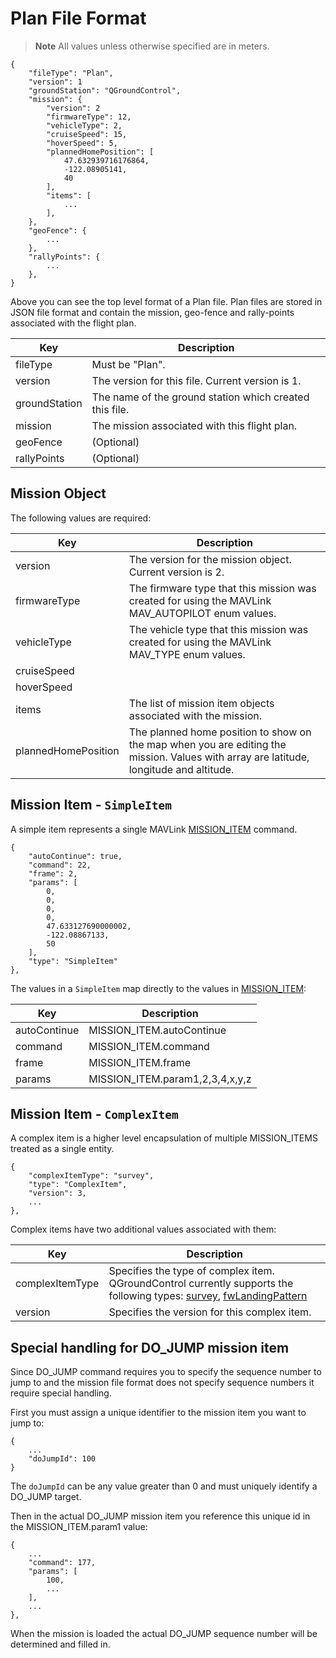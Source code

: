 # Plan File Format
> **Note** All values unless otherwise specified are in meters.

```
{
    "fileType": "Plan",
    "version": 1
    "groundStation": "QGroundControl",
    "mission": {
        "version": 2
        "firmwareType": 12,
        "vehicleType": 2,
        "cruiseSpeed": 15,
        "hoverSpeed": 5,
        "plannedHomePosition": [
            47.632939716176864,
            -122.08905141,
            40
        ],
        "items": [
     	    ...
        ],
    },
    "geoFence": {
        ...
    },
    "rallyPoints": {
        ...
    },
}
```

Above you can see the top level format of a Plan file. Plan files are stored in JSON file format and contain the mission, geo-fence and rally-points associated with the flight plan.

Key | Description
----|------------
fileType | Must be "Plan".
version | The version for this file. Current version is 1.
groundStation | The name of the ground station which created this file.
mission | The mission associated with this flight plan.
geoFence | (Optional)
rallyPoints | (Optional)

## Mission Object

The following values are required:

Key | Description
----|------------
version | The version for the mission object. Current version is 2.
firmwareType | The firmware type that this mission was created for using the MAVLink MAV_AUTOPILOT enum values. 
vehicleType | The vehicle type that this mission was created for using the MAVLink MAV_TYPE enum values.
cruiseSpeed | 
hoverSpeed | 
items | The list of mission item objects associated with the mission.
plannedHomePosition | The planned home position to show on the map when you are editing the mission. Values with array are latitude, longitude and altitude.

## Mission Item - `SimpleItem`
A simple item represents a single MAVLink [MISSION_ITEM](http://mavlink.org/messages/common#MISSION_ITEM) command.

```
{
    "autoContinue": true,
    "command": 22,
    "frame": 2,
    "params": [
        0,
        0,
        0,
        0,
        47.633127690000002,
        -122.08867133,
        50
    ],
    "type": "SimpleItem"
},
```

The values in a `SimpleItem` map directly to the values in [MISSION_ITEM](http://mavlink.org/messages/common#MISSION_ITEM):

Key | Description
----|------------
autoContinue | MISSION_ITEM.autoContinue
command | MISSION_ITEM.command
frame | MISSION_ITEM.frame
params | MISSION_ITEM.param1,2,3,4,x,y,z

## Mission Item - ```ComplexItem```
A complex item is a higher level encapsulation of multiple MISSION_ITEMS treated as a single entity.

```
{
    "complexItemType": "survey",
    "type": "ComplexItem",
    "version": 3,
    ...
},
```
Complex items have two additional values associated with them:

Key | Description
----|------------
complexItemType | Specifies the type of complex item. QGroundControl currently supports the following types: [survey](../file_formats/survey.md), [fwLandingPattern](../file_formats/fwLandingPattern.md)
version | Specifies the version for this complex item.

## Special handling for DO_JUMP mission item
Since DO_JUMP command requires you to specify the sequence number to jump to and the mission file format does not specify sequence numbers it require special handling.

First you must assign a unique identifier to the mission item you want to jump to:

```
{
    ...
    "doJumpId": 100
}
```

The `doJumpId` can be any value greater than 0 and must uniquely identify a DO_JUMP target.

Then in the actual DO_JUMP mission item you reference this unique id in the MISSION_ITEM.param1 value:

```
{
    ...
    "command": 177,
    "params": [
        100,
        ...
    ],
    ...
},
```

When the mission is loaded the actual DO_JUMP sequence number will be determined and filled in.